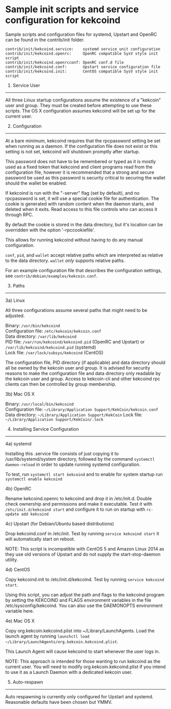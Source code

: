 Sample init scripts and service configuration for kekcoind
==========================================================

Sample scripts and configuration files for systemd, Upstart and OpenRC
can be found in the contrib/init folder.

    contrib/init/kekcoind.service:    systemd service unit configuration
    contrib/init/kekcoind.openrc:     OpenRC compatible SysV style init script
    contrib/init/kekcoind.openrcconf: OpenRC conf.d file
    contrib/init/kekcoind.conf:       Upstart service configuration file
    contrib/init/kekcoind.init:       CentOS compatible SysV style init script

1. Service User
---------------------------------

All three Linux startup configurations assume the existence of a "kekcoin" user
and group.  They must be created before attempting to use these scripts.
The OS X configuration assumes kekcoind will be set up for the current user.

2. Configuration
---------------------------------

At a bare minimum, kekcoind requires that the rpcpassword setting be set
when running as a daemon.  If the configuration file does not exist or this
setting is not set, kekcoind will shutdown promptly after startup.

This password does not have to be remembered or typed as it is mostly used
as a fixed token that kekcoind and client programs read from the configuration
file, however it is recommended that a strong and secure password be used
as this password is security critical to securing the wallet should the
wallet be enabled.

If kekcoind is run with the "-server" flag (set by default), and no rpcpassword is set,
it will use a special cookie file for authentication. The cookie is generated with random
content when the daemon starts, and deleted when it exits. Read access to this file
controls who can access it through RPC.

By default the cookie is stored in the data directory, but it's location can be overridden
with the option '-rpccookiefile'.

This allows for running kekcoind without having to do any manual configuration.

`conf`, `pid`, and `wallet` accept relative paths which are interpreted as
relative to the data directory. `wallet` *only* supports relative paths.

For an example configuration file that describes the configuration settings,
see `contrib/debian/examples/kekcoin.conf`.

3. Paths
---------------------------------

3a) Linux

All three configurations assume several paths that might need to be adjusted.

Binary:              `/usr/bin/kekcoind`  
Configuration file:  `/etc/kekcoin/kekcoin.conf`  
Data directory:      `/var/lib/kekcoind`  
PID file:            `/var/run/kekcoind/kekcoind.pid` (OpenRC and Upstart) or `/var/lib/kekcoind/kekcoind.pid` (systemd)  
Lock file:           `/var/lock/subsys/kekcoind` (CentOS)  

The configuration file, PID directory (if applicable) and data directory
should all be owned by the kekcoin user and group.  It is advised for security
reasons to make the configuration file and data directory only readable by the
kekcoin user and group.  Access to kekcoin-cli and other kekcoind rpc clients
can then be controlled by group membership.

3b) Mac OS X

Binary:              `/usr/local/bin/kekcoind`  
Configuration file:  `~/Library/Application Support/KekCoin/kekcoin.conf`  
Data directory:      `~/Library/Application Support/KekCoin`
Lock file:           `~/Library/Application Support/KekCoin/.lock`

4. Installing Service Configuration
-----------------------------------

4a) systemd

Installing this .service file consists of just copying it to
/usr/lib/systemd/system directory, followed by the command
`systemctl daemon-reload` in order to update running systemd configuration.

To test, run `systemctl start kekcoind` and to enable for system startup run
`systemctl enable kekcoind`

4b) OpenRC

Rename kekcoind.openrc to kekcoind and drop it in /etc/init.d.  Double
check ownership and permissions and make it executable.  Test it with
`/etc/init.d/kekcoind start` and configure it to run on startup with
`rc-update add kekcoind`

4c) Upstart (for Debian/Ubuntu based distributions)

Drop kekcoind.conf in /etc/init.  Test by running `service kekcoind start`
it will automatically start on reboot.

NOTE: This script is incompatible with CentOS 5 and Amazon Linux 2014 as they
use old versions of Upstart and do not supply the start-stop-daemon utility.

4d) CentOS

Copy kekcoind.init to /etc/init.d/kekcoind. Test by running `service kekcoind start`.

Using this script, you can adjust the path and flags to the kekcoind program by
setting the KEKCOIND and FLAGS environment variables in the file
/etc/sysconfig/kekcoind. You can also use the DAEMONOPTS environment variable here.

4e) Mac OS X

Copy org.kekcoin.kekcoind.plist into ~/Library/LaunchAgents. Load the launch agent by
running `launchctl load ~/Library/LaunchAgents/org.kekcoin.kekcoind.plist`.

This Launch Agent will cause kekcoind to start whenever the user logs in.

NOTE: This approach is intended for those wanting to run kekcoind as the current user.
You will need to modify org.kekcoin.kekcoind.plist if you intend to use it as a
Launch Daemon with a dedicated kekcoin user.

5. Auto-respawn
-----------------------------------

Auto respawning is currently only configured for Upstart and systemd.
Reasonable defaults have been chosen but YMMV.

